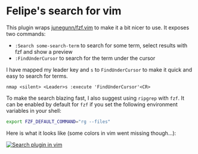 # Felipe's search for vim

This plugin wraps [junegunn/fzf.vim](https://github.com/junegunn/fzf.vim) to make it a bit nicer to use.
It exposes two commands:
  * `:Search some-search-term` to search for some term, select results with fzf and show a preview
  * `:FindUnderCursor` to search for the term under the cursor


I have mapped my leader key and `s` to `FindUnderCursor` to make it quick and easy to search for terms.

```vim
nmap <silent> <Leader>s :execute 'FindUnderCursor'<CR>
```

To make the search blazing fast, I also suggest using `ripgrep` with `fzf`. 
It can be enabled by default for `fzf` if you set the following environment variables in your shell:

```bash
export FZF_DEFAULT_COMMAND="rg --files"
```

Here is what it looks like (some colors in vim went missing though...):

[![Search plugin in vim](https://asciinema.org/a/JBepEOiwov6fHSYxL8Rsv5sLN.png)](https://asciinema.org/a/JBepEOiwov6fHSYxL8Rsv5sLN)
